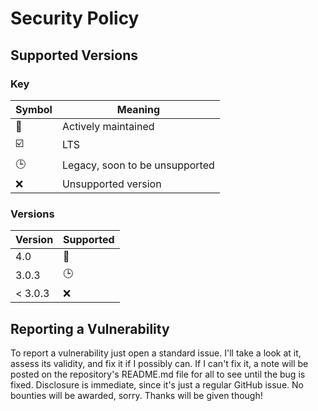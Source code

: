 # Security Policy

## Supported Versions

### Key

| Symbol                  | Meaning                        |
| ----------------------- | ------------------------------ |
| :corn:                  | Actively maintained            |
| :ballot_box_with_check: | LTS                            |
| :clock3:                | Legacy, soon to be unsupported |
| :x:                     | Unsupported version            |

### Versions

| Version | Supported |
| ------- | --------- |
| 4.0     | :corn:    |
| 3.0.3   | :clock3:  |
| < 3.0.3 | :x:       |

## Reporting a Vulnerability

To report a vulnerability just open a standard issue. I'll take a look at it,
assess its validity, and fix it if I possibly can. If I can't fix it, a note
will be posted on the repository's README.md file for all to see until the bug
is fixed. Disclosure is immediate, since it's just a regular GitHub issue. No
bounties will be awarded, sorry. Thanks will be given though!
